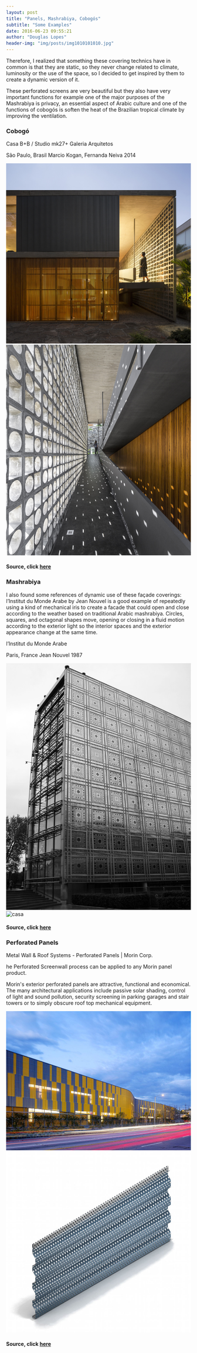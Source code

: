 ```yaml
---
layout: post
title: "Panels, Mashrabiya, Cobogós"
subtitle: "Some Examples"
date: 2016-06-23 09:55:21
author: "Douglas Lopes"
header-img: "img/posts/img1010101010.jpg"
---
```


Therefore, I realized that something these covering technics have in common is that they are static, so they never change related to climate, luminosity or the use of the space, so I decided to get inspired by them to create a dynamic version of it.

These perforated screens are very beautiful but they also have very important functions for example one of the major purposes of the Mashrabiya is privacy, an essential aspect of Arabic culture and one of the functions of cobogós is soften the heat of the Brazilian tropical climate by improving the ventilation. 

### Cobogó
  
Casa B+B / Studio mk27+ Galeria Arquitetos

São Paulo, Brasil
Marcio Kogan, Fernanda Neiva
2014

  ![casa](/img/posts/img4444444444.jpg)
  ![casa](/img/posts/img5555555555555.jpg)
  
#### Source, click <a href="http://www.archdaily.com.br/br/758696/casa-b-plus-b-studio-mk27">here</a>
  
  
  ### Mashrabiya
  
I also found some references of dynamic use of these façade coverings:  l’Institut du Monde Arabe by Jean Nouvel is a good example of repeatedly using a kind of mechanical iris to create a facade that could open and close according to the weather based on traditional Arabic mashrabiya. Circles, squares, and octagonal shapes move, opening or closing in a fluid motion according to the exterior light so the interior spaces and the exterior appearance change at the same time. 


l’Institut du Monde Arabe

Paris, France
Jean Nouvel
1987

  ![casa](/img/posts/img66666666666.jpg)
  ![casa](/img/posts/img77777777777)
  
#### Source, click <a href="http://www.archdaily.com/162101/ad-classics-institut-du-monde-arabe-jean-nouvel">here</a>

  ### Perforated Panels


Metal Wall & Roof Systems - Perforated Panels | Morin Corp.

he Perforated Screenwall process can be applied to any Morin panel product. 

Morin's exterior perforated panels are attractive, functional and economical. The many architectural applications include passive solar shading, control of light and sound pollution, security screening in parking garages and stair towers or to simply obscure roof top mechanical equipment.

  ![casa](/img/posts/img8888888888.jpg)
  ![casa](/img/posts/img999999999999.jpg)
  
#### Source, click <a href="http://www.archdaily.com/catalog/us/products/1382/metal-wall-roof-systems-perforated-panels-morin-corp">here</a>
